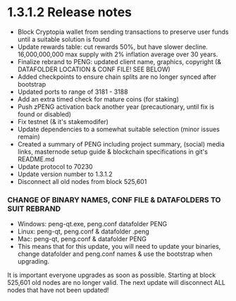 1.3.1.2 Release notes
=====================

- Block Cryptopia wallet from sending transactions to preserve user funds until a suitable solution is found
- Update rewards table: cut rewards 50%, but have slower decline. 16,000,000,000 max supply with 2% inflation average over 30 years.
- Finalize rebrand to PENG: updated client name, graphics, copyright (& DATAFOLDER LOCATION & CONF FILE! SEE BELOW)
- Added checkpoints to ensure chain splits are no longer synced after bootstrap
- Updated ports to range of 3181 - 3188
- Add an extra timed check for mature coins (for staking)
- Push zPENG activation back another year (precautionary, until fix is found or disabled)
- Fix testnet (& it's stakemodifer)
- Update dependencies to a somewhat suitable selection (minor issues remain)
- Created a summary of PENG including project summary, (social) media links, masternode setup guide & blockchain specifications in git's README.md
- Update protocol to 70230
- Update version number to 1.3.1.2
- Disconnect all old nodes from block 525,601

### CHANGE OF BINARY NAMES, CONF FILE & DATAFOLDERS TO SUIT REBRAND
- Windows: peng-qt.exe, peng.conf datafolder PENG
- Linux: peng-qt, peng.conf & datafolder .peng
- Mac: peng-qt, peng.conf & datafolder PENG
- This means that for this update, you will need to update your binaries, change datafolder and peng.conf names & use the bootstrap when upgrading.

It is important everyone upgrades as soon as possible. Starting at block 525,601 old nodes are no longer valid.
The next update will disconnect ALL nodes that have not been updated!